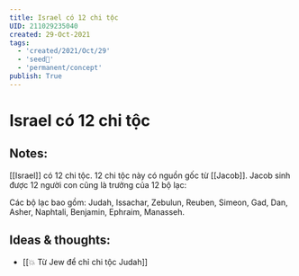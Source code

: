 ```yaml
---
title: Israel có 12 chi tộc
UID: 211029235040
created: 29-Oct-2021
tags:
  - 'created/2021/Oct/29'
  - 'seed🥜'
  - 'permanent/concept'
publish: True
---
```

# Israel có 12 chi tộc

## Notes:
[[Israel]] có 12 chi tộc. 12 chi tộc này có nguồn gốc từ [[Jacob]]. Jacob sinh được 12 người con cũng là trưởng của 12 bộ lạc:

Các bộ lạc bao gồm: Judah, Issachar, Zebulun, Reuben, Simeon, Gad, Dan, Asher, Naphtali, Benjamin, Ephraim, Manasseh.

## Ideas & thoughts:
- [[💥 Từ Jew để chỉ chi tộc Judah]]

